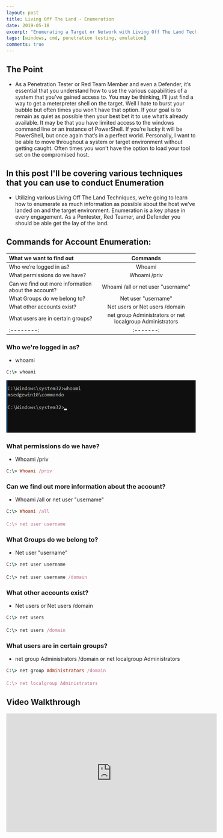 ```yaml
---
layout: post
title: Living Off The Land - Enumeration
date: 2019-05-18
excerpt: "Enumerating a Target or Network with Living Off The Land Techniques."
tags: [windows, cmd, penetration testing, emulation]
comments: true
---
```


## The Point

* As a Penetration Tester or Red Team Member and even a Defender, it’s essential that you understand how to use the various capabilities of a system that you’ve gained access to. You may be thinking, I’ll just find a way to get a meterpreter shell on the target. Well I hate to burst your bubble but often times you won’t have that option. If your goal is to remain as quiet as possible then your best bet it to use what’s already available. It may be that you have limited access to the windows command line or an instance of PowerShell. If you’re lucky it will be PowerShell, but once again that’s in a perfect world. Personally, I want to be able to move throughout a system or target environment without getting caught. Often times you won’t have the option to load your tool set on the compromised host.

## In this post I'll be covering various techniques that you can use to conduct Enumeration

* Utilizing various Living Off The Land Techniques, we’re going to learn how to enumerate
as much information as possible about the host we’ve landed on and the target environment.
Enumeration is a key phase in every engagement. As a Pentester, Red Teamer, and
Defender you should be able get the lay of the land.

## Commands for Account Enumeration:

| What we want to find out | Commands |
|:--------|:-------:|
| Who we’re logged in as?  | Whoami |
| What permissions do we have?  | Whoami /priv |
| Can we find out more information about the account?   | Whoami /all or net user "username" |
| What Groups do we belong to?   | Net user "username" |
| What other accounts exist?   | Net users or Net users /domain |
| What users are in certain groups? | net group Administrators or net localgroup Administrators |
|:--------:|:-------:|

### Who we're logged in as?
* whoami

~~~ ruby
C:\> whoami
~~~
![My helpful screenshot](/images/whoami.png)
<figure>
<a href="https://github.com/ValcanK/ValcanK.github.io/blob/master/images/whoami.png><img src="https://github.com/ValcanK/ValcanK.github.io/blob/master/images/whoami.png></a>
</figure>

### What permissions do we have? 
* Whoami /priv

~~~ ruby
C:\> Whoami /priv
~~~
<figure>
<a href="https://github.com/ValcanK/ValcanK.github.io/blob/master/images/whoami_privs.png><img src="https://github.com/ValcanK/ValcanK.github.io/blob/master/images/whoami_privs.png></a>
</figure>

### Can we find out more information about the account? 
* Whoami /all or net user "username"

~~~ ruby
C:\> Whoami /all

C:\> net user username
~~~
<figure>
<a href="https://github.com/ValcanK/ValcanK.github.io/blob/master/images/whoami_all.png><img src="https://github.com/ValcanK/ValcanK.github.io/blob/master/images/whoami_all.png></a>
</figure>

### What Groups do we belong to? 
* Net user "username"

~~~ ruby
C:\> net user username

C:\> net user username /domain
~~~
<figure>
<a href="https://github.com/ValcanK/ValcanK.github.io/blob/master/images/netusername.png><img src="https://github.com/ValcanK/ValcanK.github.io/blob/master/images/netusername.png></a>
</figure>

### What other accounts exist? 
* Net users or Net users /domain 

~~~ ruby
C:\> net users

C:\> net users /domain
~~~
<figure>
<a href="https://github.com/ValcanK/ValcanK.github.io/blob/master/images/net_users.png><img src="https://github.com/ValcanK/ValcanK.github.io/blob/master/images/net_users.png></a>
</figure>

### What users are in certain groups?
* net group Administrators /domain or net localgroup Administrators

~~~ ruby
C:\> net group Administrators /domain

C:\> net localgroup Administrators
~~~
<figure>
<a href="https://github.com/ValcanK/ValcanK.github.io/blob/master/images/net_localgroup.png><img src="https://github.com/ValcanK/ValcanK.github.io/blob/master/images/net_localgroup.png></a>
</figure>

## Video Walkthrough 

<iframe width="560" height="315" src="https://www.youtube.com/embed/wCd1_2gpZrE" frameborder="0" allow="accelerometer; autoplay; encrypted-media; gyroscope; picture-in-picture" allowfullscreen></iframe>
